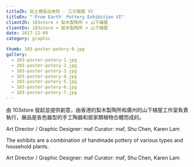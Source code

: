 ```yaml
---
titleZh: 從土裡長出來的 · 三方聯展 VI
titleEn: "'From Earth' Pottery Exhibition VI"
clientZh: 103store × 梨木製陶所 × 山下植屋
clientEn: 103store × 梨木製陶所 × 山下植屋
date: 2017-12-09
category: graphic

thumb: 103-poster-potery-0.jpg
gallery:
  - 103-poster-potery-1.jpg
  - 103-poster-potery-2.jpg
  - 103-poster-potery-3.jpg
  - 103-poster-potery-4.jpg
  - 103-poster-potery-5.jpg
  - 103-poster-potery-6.jpg
  - 103-poster-potery-7.jpg
---
```


由 103store 發起並提供創意，由香港的梨木製陶所和廣州的山下植屋工作室負責執行，展品是各色器型的手工陶器和居家類植物合體而成的。

Art Director / Graphic Designer: maf
Curator: maf, Shu Chen, Karen Lam

<!-- lang -->

The exhibits are a combination of handmade pottery of various types and household plants.

Art Director / Graphic Designer: maf
Curator: maf, Shu Chen, Karen Lam
